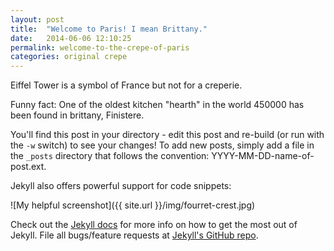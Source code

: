 ```yaml
---
layout: post
title:  "Welcome to Paris! I mean Brittany."
date:   2014-06-06 12:10:25
permalink: welcome-to-the-crepe-of-paris
categories: original crepe
---
```


Eiffel Tower is a symbol of France but not for a creperie.

Funny fact: One of the oldest kitchen "hearth" in the world 450000 has been found in brittany, Finistere.

You'll find this post in your  directory - edit this post and re-build (or run with the `-w` switch) to see your changes!
To add new posts, simply add a file in the `_posts` directory that follows the convention: YYYY-MM-DD-name-of-post.ext.

Jekyll also offers powerful support for code snippets:

![My helpful screenshot]({{ site.url }}/img/fourret-crest.jpg)

Check out the [Jekyll docs][jekyll] for more info on how to get the most out of Jekyll. File all bugs/feature requests at [Jekyll's GitHub repo][jekyll-gh].

[jekyll-gh]: https://github.com/jekyll/jekyll
[jekyll]:    http://jekyllrb.com
